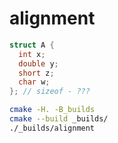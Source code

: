# alignment

```cpp
struct A {
  int x;
  double y;
  short z;
  char w;
}; // sizeof - ???


```

```bash
cmake -H. -B_builds
cmake --build _builds/
./_builds/alignment
```
